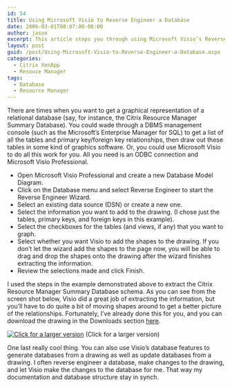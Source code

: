 ```yaml
---
id: 54
title: Using Microsoft Visio to Reverse Engineer a Database
date: 2006-03-01T08:07:00-06:00
author: jason
excerpt: This article steps you through using Microsoft Visio’s Reverse Engineer feature to reverse engineer relational databases like Citrix’s Resource Manager Summary Database.
layout: post
guid: /post/Using-Microsoft-Visio-to-Reverse-Engineer-a-Database.aspx
categories:
  - Citrix XenApp
  - Resouce Manager
tags:
  - Database
  - Resource Manager
---
```

There are times when you want to get a graphical representation of a relational database (say, for instance, the Citrix Resource Manager Summary Database). You could wade through a DBMS management console (such as the Microsoft’s Enterprise Manager for SQL) to get a list of all the tables and primary key/foreign key relationships, then draw out these tables in some kind of graphics software. Or, you could use Microsoft Visio to do all this work for you. All you need is an ODBC connection and Microsoft Visio Professional.
<ul>
	<li>Open Microsoft Visio Professional and create a new Database Model Diagram.</li>
	<li>Click on the Database menu and select Reverse Engineer to start the Reverse Engineer Wizard.</li>
	<li>Select an existing data source (DSN) or create a new one.</li>
<img style="border: 0px initial initial;" src="http://www.jasonconger.com/images/articleImages/VisioReverseEngineer/REWiz.gif" alt="" />
	<li>Select the information you want to add to the drawing. (I chose just the tables, primary keys, and foreign keys in this example).</li>
<img style="border: 0px initial initial;" src="http://www.jasonconger.com/images/articleImages/VisioReverseEngineer/REWiz2.gif" alt="" />
	<li>Select the checkboxes for the tables (and views, if any) that you want to graph.</li>
	<li>Select whether you want Visio to add the shapes to the drawing. If you don’t let the wizard add the shapes to the page now, you will be able to drag and drop the shapes onto the drawing after the wizard finishes extracting the information.</li>
	<li>Review the selections made and click Finish.</li>
<img style="border: 0px initial initial;" src="http://www.jasonconger.com/images/articleImages/VisioReverseEngineer/REWiz3.gif" alt="" /></ul>
I used the steps in the example demonstrated above to extract the Citrix Resource Manager Summary Database schema. As you can see from the screen shot below, Visio did a great job of extracting the information, but you’ll have to do quite a bit of moving shapes around to get a better picture of the relationships. Fortunately, I’ve already done this for you, and you can download the drawing in the Downloads section <a href="http://www.jasonconger.com/Visio-Diagram-of-the-Citrix-Resource-Manager-Summary-Database.aspx">here</a>. 

<a href="http://www.jasonconger.com/images/articleImages/VisioReverseEngineer/RMDB-large.gif" target="_blank"><img style="border: 0px initial initial;" src="http://www.jasonconger.com/images/articleImages/VisioReverseEngineer/RMDB-small.gif" alt="Click for a larger version" /></a>
(Click for a larger version) 

One last really cool thing. You can also use Visio’s database features to generate databases from a drawing as well as update databases from a drawing. I often reverse engineer a database, make changes to the drawing, and let Visio make the changes to the database for me. That way my documentation and database structure stay in synch.